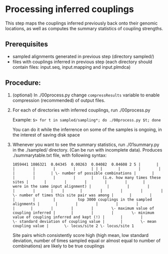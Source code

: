 # Processing inferred couplings

This step maps the couplings inferred previously back onto their genomic locations, as well as computes the summary statistics of coupling strengths.

## Prerequisites
* sampled alignments generated in previous step (directory sampled/)
* files with couplings inferred in previous step (each directory should
        contain files: input.seq, input.mapping and input.plmdca)

## Procedure:
1. (optional) In ./00process.py change `compressResults` variable 
    to enable compression (recommended) of output files.

2. For each of directories with inferred couplings, run ./00process.py

    Example:
    `$> for t in sampled/sampling*; do ./00process.py $t; done`

    You can do it while the inferrence on some of the samples is ongoing,
    in the interest of saving disk space

3. Whenever you want to see the summary statistics, run ./01summary.py in
    the ./sampled/ directory.
    (Can be run with incomplete data). 
    Produces ./summarytable.txt file, with following syntax:

    `1059441 1086321  0.04345  0.00263  0.04082  0.04608 2 5
    |       |        |        |        |        |       | |
    |       |        |        |        |        |       | \- number of possible combinations
    |       |        |        |        |        |       |    (i.e. how many times these sites
    |       |        |        |        |        |       |     were in the same input alignment)
    |       |        |        |        |        |       |   
    |       |        |        |        |        |       \- number of times this site pair was among
    |       |        |        |        |        |          top 3000 couplings in the sampled alignments
    |       |        |        |        |        |          
    |       |        |        |        |        \- maximum value of coupling inferred
    |       |        |        |        \- minimum value of coupling inferred and kept (!)
    |       |        |        \- standard deviation of coupling value
    |       |        \- mean coupling value
    |       \- locus/site 2
    \- locus/site 1`

    Site pairs which consistently score high (high mean, low standard deviation, number of times 
    sampled equal or almost equal to number of combinations) are likely to be true couplings
